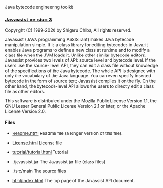 Java bytecode engineering toolkit
### [Javassist version 3](http://www.javassist.org)

Copyright (C) 1999-2020 by Shigeru Chiba, All rights reserved.

Javassist (JAVA programming ASSISTant) makes Java bytecode manipulation
simple. It is a class library for editing bytecodes in Java; it enables Java
programs to define a new class at runtime and to modify a class file when the
JVM loads it. Unlike other similar bytecode editors, Javassist provides two
levels of API: source level and bytecode level. If the users use the source-
level API, they can edit a class file without knowledge of the specifications
of the Java bytecode. The whole API is designed with only the vocabulary of
the Java language. You can even specify inserted bytecode in the form of
source text; Javassist compiles it on the fly. On the other hand, the
bytecode-level API allows the users to directly edit a class file as other
editors.

This software is distributed under the Mozilla Public License Version 1.1,
the GNU Lesser General Public License Version 2.1 or later, or
the Apache License Version 2.0.

#### Files

  * [Readme.html](Readme.html)
Readme file (a longer version of this file).

  * [License.html](License.html)
License file

  * [tutorial/tutorial.html](tutorial/tutorial.html)
Tutorial

  * ./javassist.jar
The Javassist jar file (class files)

  * ./src/main
The source files

  * [html/index.html](html/index.html)
The top page of the Javassist API document.
